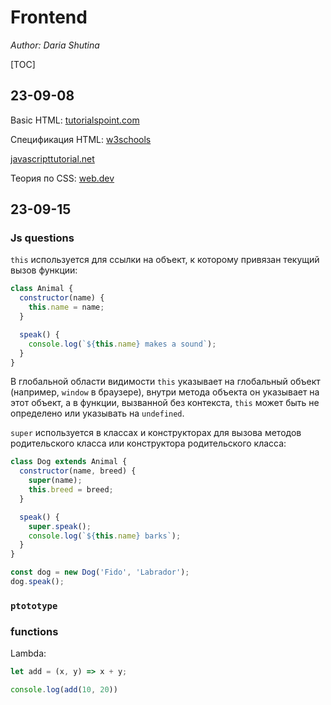 # Frontend

*Author: Daria Shutina*

[TOC]



## 23-09-08

Basic HTML: [tutorialspoint.com](https://www.tutorialspoint.com/html/)

Спецификация HTML: [w3schools](https://www.w3schools.com/html/default.asp)

[javascripttutorial.net](https://www.javascripttutorial.net/)

Теория по CSS: [web.dev](https://web.dev/learn/css/)







## 23-09-15

### Js questions

`this` используется для ссылки на объект, к которому привязан текущий вызов функции:

```js
class Animal {
  constructor(name) {
    this.name = name;
  }

  speak() {
    console.log(`${this.name} makes a sound`);
  }
}
```

В глобальной области видимости `this` указывает на глобальный объект (например, `window` в браузере), внутри метода объекта он указывает на этот объект, а в функции, вызванной без контекста, `this` может быть не определено или указывать на `undefined`.



`super` используется в классах и конструкторах для вызова методов родительского класса или конструктора родительского класса:

```js
class Dog extends Animal {
  constructor(name, breed) {
    super(name);
    this.breed = breed;
  }

  speak() {
    super.speak();
    console.log(`${this.name} barks`);
  }
}

const dog = new Dog('Fido', 'Labrador');
dog.speak();
```







### `ptototype`





### functions

Lambda:

```js
let add = (x, y) => x + y;

console.log(add(10, 20))
```

